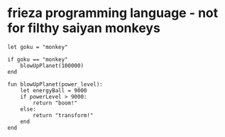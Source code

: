 # frieza programming language - not for filthy saiyan monkeys

```
let goku = "monkey"

if goku == "monkey"
    blowUpPlanet(100000)
end

fun blowUpPlanet(power_level):
    let energyBall = 9000
    if powerLevel > 9000:
        return "boom!"
    else:
        return "transform!"
    end
end
```
